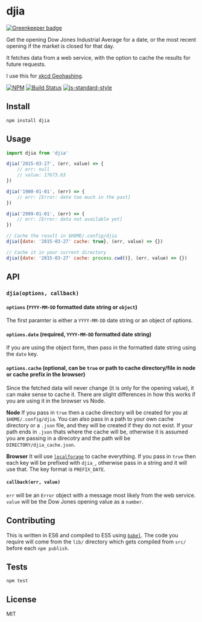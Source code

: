 djia
===================

[![Greenkeeper badge](https://badges.greenkeeper.io/lukekarrys/djia.svg)](https://greenkeeper.io/)

Get the opening Dow Jones Industrial Average for a date, or the most recent opening if the market is closed for that day.

It fetches data from a web service, with the option to cache the results for future requests.

I use this for [xkcd Geohashing](https://xkcd.com/426/).

[![NPM](https://nodei.co/npm/djia.png)](https://nodei.co/npm/djia/)
[![Build Status](https://travis-ci.org/lukekarrys/djia.png?branch=master)](https://travis-ci.org/lukekarrys/djia)
[![js-standard-style](https://img.shields.io/badge/code%20style-standard-brightgreen.svg?style=flat)](https://github.com/feross/standard)


## Install

`npm install djia`


## Usage

```js
import djia from 'djia'

djia('2015-03-27', (err, value) => {
    // err: null
    // value: 17673.63
})

djia('1900-01-01', (err) => {
    // err: [Error: date too much in the past]
})

djia('2999-01-01', (err) => {
    // err: [Error: data not available yet]
})

// Cache the result in $HOME/.config/djia
djia({date: '2015-03-27' cache: true}, (err, value) => {})

// Cache it in your current directory
djia({date: '2015-03-27' cache: process.cwd()}, (err, value) => {})
```


## API

### `djia(options, callback)`

#### `options` (`YYYY-MM-DD` formatted date string or `object`)

The first paramter is either a `YYYY-MM-DD` date string or an object of options.

#### `options.date` (required, `YYYY-MM-DD` formatted date string)

If you are using the object form, then pass in the formatted date string using the `date` key.

#### `options.cache` (optional, can be `true` or path to cache directory/file in node or cache prefix in the browser)

Since the fetched data will never change (it is only for the opening value), it can make sense to cache it. There are slight differences in how this works if you are using it in the browser vs Node.

**Node**
If you pass in `true` then a cache directory will be created for you at `$HOME/.config/djia`. You can also pass in a path to your own cache directory or a `.json` file, and they will be created if they do not exist. If your path ends in `.json` thats where the cache will be, otherwise it is assumed you are passing in a direcotry and the path will be `DIRECTORY/djia_cache.json`.

**Browser**
It will use [`localforage`](https://www.npmjs.com/package/localforage) to cache everything. If you pass in `true` then each key will be prefixed with `djia_`, otherwise pass in a string and it will use that. The key format is `PREFIX_DATE`.

#### `callback(err, value)`

`err` will be an `Error` object with a message most likely from the web service.
`value` will be the Dow Jones opening value as a `number`.


## Contributing

This is written in ES6 and compiled to ES5 using [`babel`](https://babeljs.io/). The code you require will come from the `lib/` directory which gets compiled from `src/` before each `npm publish`.


## Tests

`npm test`


## License

MIT